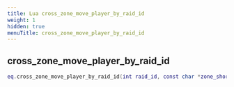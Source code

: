 ```yaml
---
title: Lua cross_zone_move_player_by_raid_id
weight: 1
hidden: true
menuTitle: cross_zone_move_player_by_raid_id
---
```

## cross_zone_move_player_by_raid_id
```lua
eq.cross_zone_move_player_by_raid_id(int raid_id, const char *zone_short_name) -- void
```